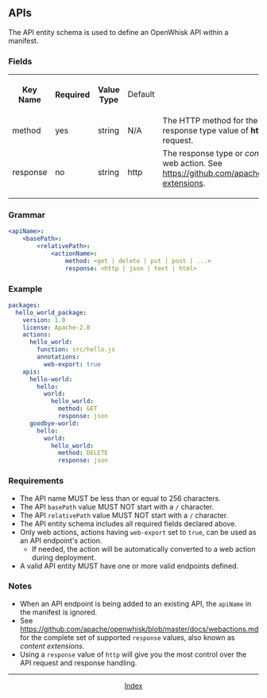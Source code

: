 <!--
#
# Licensed to the Apache Software Foundation (ASF) under one or more
# contributor license agreements.  See the NOTICE file distributed with
# this work for additional information regarding copyright ownership.
# The ASF licenses this file to You under the Apache License, Version 2.0
# (the "License"); you may not use this file except in compliance with
# the License.  You may obtain a copy of the License at
#
#     http://www.apache.org/licenses/LICENSE-2.0
#
# Unless required by applicable law or agreed to in writing, software
# distributed under the License is distributed on an "AS IS" BASIS,
# WITHOUT WARRANTIES OR CONDITIONS OF ANY KIND, either express or implied.
# See the License for the specific language governing permissions and
# limitations under the License.
#
-->

## APIs

The API entity schema is used to define an OpenWhisk API within a manifest.

### Fields
<html>
<table width="100%">
 <tr>
  <th width="16%">
   <p>Key Name</p>
  </th>
  <th width="12%">
   <p>Required</p>
  </th>
  <th width="16%">
   <p>Value Type</p>
  </th>
  <td width="14%">
   <p>Default</p>
  </th>
  <th width="40%">
   <p>Description</p>
  </th>
 </tr>
 <tr>
  <td>method</td>
  <td>yes</td>
  <td>string</td>
  <td>N/A</td>
  <td>The HTTP method for the endpoint. All valid HTTP methods are supported, but a response type value of <b>http</b> may be required to correctly process the associated request.</td>
 </tr>
 <tr>
  <td>response</td>
  <td>no</td>
  <td>string</td>
  <td>http</td>
  <td>The response type or <i>content extension</i> used when the API Gateway invokes the web action. See <a href="https://github.com/apache/openwhisk/blob/master/docs/webactions.md#content-extensions">https://github.com/apache/openwhisk/blob/master/docs/webactions.md#content-extensions</a>.</p></td>
 </tr>
</table>
</html>

### Grammar

```yaml
<apiName>:
    <basePath>:
        <relativePath>:
            <actionName>:
                method: <get | delete | put | post | ...>
                response: <http | json | text | html>
```

### Example

```yaml
packages:
  hello_world_package:
    version: 1.0
    license: Apache-2.0
    actions:
      hello_world:
        function: src/hello.js
        annotations:
          web-export: true
    apis:
      hello-world:
        hello:
          world:
            hello_world:
              method: GET
              response: json
      goodbye-world:
        hello:
          world:
            hello_world:
              method: DELETE
              response: json
```

### Requirements

- The API name MUST be less than or equal to 256 characters.
- The API `basePath` value MUST NOT start with a `/` character.
- The API `relativePath` value MUST NOT start with a `/` character.
- The API entity schema includes all required fields declared above.
- Only web actions, actions having `web-export` set to `true`, can be used as an API endpoint's action.
    - If needed, the action will be automatically converted to a web action during deployment.
- A valid API entity MUST have one or more valid endpoints defined.


### Notes

- When an API endpoint is being added to an existing API, the `apiName` in the manifest is ignored.
- See <a href="https://github.com/apache/openwhisk/blob/master/docs/webactions.md">https://github.com/apache/openwhisk/blob/master/docs/webactions.md</a> for the complete set of supported `response` values, also known as <i>content extensions</i>.
- Using a `response` value of `http` will give you the most control over the API request and response handling.

<!--
 Bottom Navigation
-->
---
<html>
<div align="center">
<a href="../README.md#index">Index</a>
</div>
</html>
